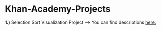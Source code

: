 # Khan-Academy-Projects
**1.)** Selection Sort Visualization Project --> You can find descriptions [here.](https://www.khanacademy.org/computing/computer-science/algorithms/sorting-algorithms/p/project-selection-sort-visualizer)
